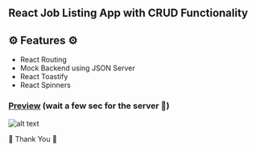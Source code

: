 ## React Job Listing App with CRUD Functionality

## ⚙️ Features ⚙️
- React Routing
- Mock Backend using JSON Server
- React Toastify
- React Spinners

### [Preview](https://jobbin.netlify.app/) (wait a few sec for the server 🐢)

![alt text](./public/video.gif)

🗿 Thank You 🗿
